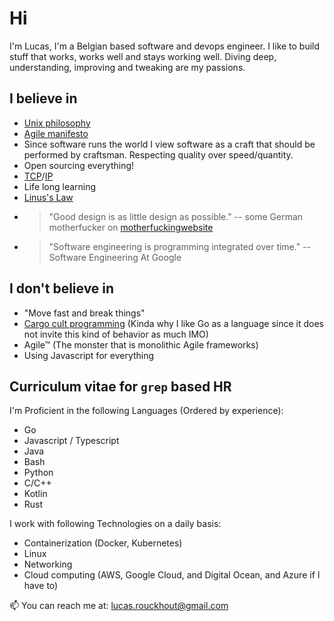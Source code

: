 # Hi

I'm Lucas, I'm a Belgian based software and devops engineer. I like to build stuff that works, works well and stays working well. Diving deep, understanding, improving and tweaking are my passions.

## I believe in
* [Unix philosophy](https://en.wikipedia.org/wiki/Unix_philosophy)
* [Agile manifesto](https://agilemanifesto.org/) 
* Since software runs the world I view software as a craft that should be performed by craftsman. Respecting quality over speed/quantity.
* Open sourcing everything!
* [TCP](https://datatracker.ietf.org/doc/html/rfc793)/[IP](https://datatracker.ietf.org/doc/html/rfc791)
* Life long learning
* [Linus's Law](https://en.wikipedia.org/wiki/Linus%27s_law)
* > "Good design is as little design as possible." -- some German motherfucker on [motherfuckingwebsite](https://motherfuckingwebsite.com/)
* > "Software engineering is programming integrated over time." -- Software Engineering At Google

## I don't believe in
* "Move fast and break things"
* [Cargo cult programming](https://en.wikipedia.org/wiki/Cargo_cult_programming) (Kinda why I like Go as a language since it does not invite this kind of behavior as much IMO)
* Agile™ (The monster that is monolithic Agile frameworks)
* Using Javascript for everything

## Curriculum vitae for `grep` based HR

I'm Proficient in the following Languages (Ordered by experience):
* Go
* Javascript / Typescript
* Java
* Bash
* Python
* C/C++
* Kotlin
* Rust

I work with following Technologies on a daily basis:
* Containerization (Docker, Kubernetes)
* Linux
* Networking
* Cloud computing (AWS, Google Cloud, and Digital Ocean, and Azure if I have to)

📫 You can reach me at: lucas.rouckhout@gmail.com


